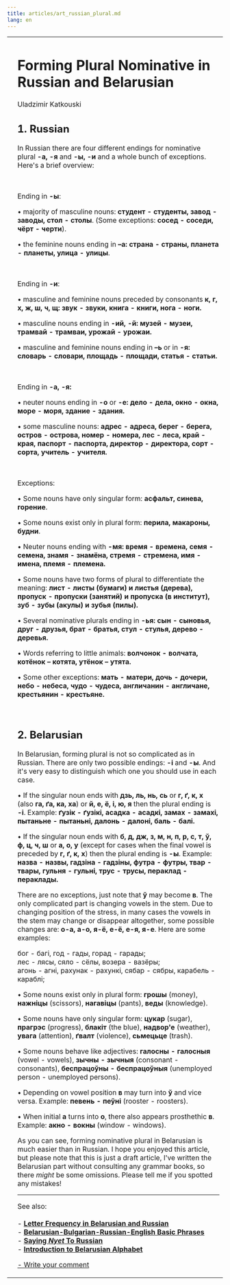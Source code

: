 ```yaml
---
title: articles/art_russian_plural.md 
lang: en
---
```



<table>
<tbody>
<tr class="odd">
<td>
</td>
<td>
<h1 id="forming-plural-nominative-in-russian-and-belarusian">Forming Plural Nominative in Russian and Belarusian</h1>
<p>Uladzimir Katkouski</p>
<h2 id="russian">1. Russian</h2>
<p>In Russian there are four different endings for nominative plural <strong>-а, -я</strong> and <strong>-ы, -и</strong> and a whole bunch of exceptions. Here's a brief overview:</p>
<br />
<p>Ending in <strong>-ы</strong>:</p>
<p>• majority of masculine nouns: <strong>студент - студенты, завод - заводы, стол - столы</strong>. (Some exceptions: <strong>сосед - соседи, чёрт - черти</strong>).</p>
<p>• the feminine nouns ending in <strong>–а: страна - страны, планета - планеты, улица - улицы</strong>.</p>
<br />
<p>Ending in <strong>-и</strong>:</p>
<p>• masculine and feminine nouns preceded by consonants <strong>к, г, х, ж, ш, ч, щ: звук - звуки, книга - книги, нога - ноги.</strong></p>
<p>• masculine nouns ending in <strong>-ий, -й: музей - музеи, трамвай - трамваи, урожай - урожаи.</strong></p>
<p>• masculine and feminine nouns ending in <strong>–ь</strong> or in <strong>-я: словарь - словари, площадь - площади, статья - статьи.</strong></p>
<br />
<p>Ending in <strong>-а, -я:</strong></p>
<p>• neuter nouns ending in <strong>-о</strong> or <strong>-е: дело - дела, окно - окна, море - моря, здание - здания.</strong></p>
<p>• some masculine nouns: <strong>адрес - адреса, берег - берега, остров - острова, номер - номера, лес - леса, край - края, паспорт - паспорта, директор - директора, сорт - сорта, учитель - учителя.</strong></p>
<br />
<p>Exceptions:</p>
<p>• Some nouns have only singular form: <strong>асфальт, синева, горение</strong>.</p>
<p>• Some nouns exist only in plural form: <strong>перила, макароны, будни</strong>.</p>
<p>• Neuter nouns ending with <strong>-мя: время - времена, семя - семена, знамя - знамёна, стремя - стремена, имя - имена, племя - племена.</strong></p>
<p>• Some nouns have two forms of plural to differentiate the meaning: <strong>лист - листы (бумаги) и листья (дерева), пропуск - пропуски (занятий) и пропуска (в институт), зуб - зубы (акулы) и зубья (пилы).</strong></p>
<p>• Several nominative plurals ending in <strong>-ья: сын - сыновья, друг - друзья, брат - братья, стул - стулья, дерево - деревья.</strong></p>
<p>• Words referring to little animals: <strong>волчонок - волчата, котёнок – котята, утёнок – утята.</strong></p>
<p>• Some other exceptions: <strong>мать - матери, дочь - дочери, небо - небеса, чудо - чудеса, англичанин - англичане, крестьянин - крестьяне.</strong></p>
<br />
<h2 id="belarusian">2. Belarusian</h2>
<p>In Belarusian, forming plural is not so complicated as in Russian. There are only two possible endings: <strong>-і</strong> and <strong>-ы</strong>. And it's very easy to distinguish which one you should use in each case.</p>
<p>• If the singular noun ends with <strong>дзь, ль, нь, сь</strong> or <strong>г, ґ, к, х</strong> (also <strong>га, ґа, ка, ха</strong>) or <strong>й, е, ё, і, ю, я</strong> then the plural ending is <strong>-і</strong>. Example: <strong>ґузiк - ґузiкі, асадка - асадкі, замах - замахі, пытаньне - пытаньні, далонь - далоні, баль - балі.</strong></p>
<p>• If the singular noun ends with <strong>б, д, дж, з, м, н, п, р, с, т, ў, ф, ц, ч, ш</strong> or <strong>а, о, у</strong> (except for cases when the final vowel is preceded by <strong>г, ґ, к, х</strong>) then the plural ending is <strong>-ы</strong>. Example: <strong>назва - назвы, гадзіна - гадзіны, футра - футры, твар - твары, гульня - гульні, трус - трусы, пераклад - пераклады.</strong></p>
<p>There are no exceptions, just note that <strong>ў</strong> may become <strong>в</strong>. The only complicated part is changing vowels in the stem. Due to changing position of the stress, in many cases the vowels in the stem may change or disappear altogether, some possible changes are: <strong>о-а, а-о, я-ё, е-ё, е-я, я-е</strong>. Here are some examples:</p>
<p>бог - багі, год - гады, горад - гарады;<br />
лес - лясы, сяло - сёлы, возера - вазёры;<br />
агонь - агні, рахунак - рахункі, сябар - сябры, карабель - караблі;</p>
<p>• Some nouns exist only in plural form: <strong>грошы</strong> (money), <strong>нажніцы</strong> (scissors), <strong>нагавіцы</strong> (pants), <strong>веды</strong> (knowledge).</p>
<p>• Some nouns have only singular form: <strong>цукар</strong> (sugar), <strong>прагрэс</strong> (progress), <strong>блакіт</strong> (the blue), <strong>надвор'е</strong> (weather), <strong>увага</strong> (attention), <strong>ґвалт</strong> (violence), <strong>сьмецьце</strong> (trash).</p>
<p>• Some nouns behave like adjectives: <strong>галосны - галосныя</strong> (vowel - vowels), <strong>зычны - зычныя</strong> (consonant - consonants), <strong>беспрацоўны - беспрацоўныя</strong> (unemployed person - unemployed persons).</p>
<p>• Depending on vowel position <strong>в</strong> may turn into <strong>ў</strong> and vice versa. Example: <strong>певень - пеўні</strong> (rooster - roosters).</p>
<p>• When initial <strong>а</strong> turns into <strong>о</strong>, there also appears prosthethic <strong>в</strong>. Example: <strong>акно - вокны</strong> (window - windows).</p>
<p>As you can see, forming nominative plural in Belarusian is much easier than in Russian. I hope you enjoyed this article, but please note that this is just a draft article, I've written the Belarusian part without consulting any grammar books, so there <em>might</em> be some omissions. Please tell me if you spotted any mistakes!</p>
<hr />
<p>See also:<br />
<br />
- <strong><a href="articles/art_letter_frequency.html">Letter Frequency in Belarusian and Russian</a></strong><br />
- <strong><a href="articles/art_phrases1.html">Belarusian-Bulgarian-Russian-English Basic Phrases</a></strong><br />
- <strong><a href="articles/art_no_russian.html">Saying <em>Nyet</em> To Russian</a></strong><br />
- <strong><a href="articles/art_belarusian_alphabet.html">Introduction to Belarusian Alphabet</a></strong><br />
</p>
<p><span class="small"><a href="gb_add.html?ref=http%3A%2F%2Fwww%2Epravapis%2Eorg%2Fart%5Frussian%5Fplural%2Easp">- Write your comment</a></span></p></td>
</tr>
</tbody>
</table>
